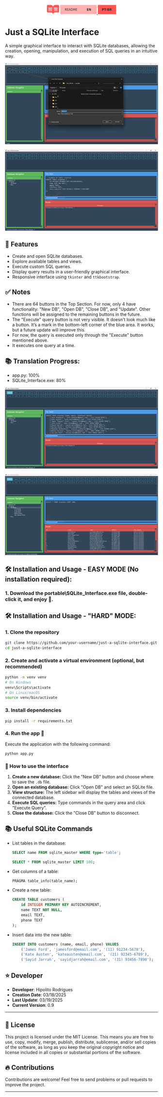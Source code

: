 <div align="center">
   <img height="30" width="40" src="https://github.com/hipolitorodrigues/assets-for-github/blob/985021e61af3982fd9f28be446b106b958f24696/images/01/img-readme-ico.svg">
   <a href="./README.md">
      <img height="30" width="120" src="https://github.com/hipolitorodrigues/assets-for-github/blob/985021e61af3982fd9f28be446b106b958f24696/images/01/img-readme-en.svg">
   </a>
   <a href="./README.pt-BR.md">
      <img height="30" width="60" src="https://github.com/hipolitorodrigues/assets-for-github/blob/985021e61af3982fd9f28be446b106b958f24696/images/01/img-readme-pt-br.svg">
   </a>
</div>

# Just a SQLite Interface

A simple graphical interface to interact with SQLite databases, allowing the creation, opening, manipulation, and execution of SQL queries in an intuitive way.

![alt text](https://github.com/hipolitorodrigues/assets-for-github/blob/c635ca704784fb96353b99b3980c08050958a33e/images/01/img-sqlite_interface1.png)

![alt text](https://github.com/hipolitorodrigues/assets-for-github/blob/c635ca704784fb96353b99b3980c08050958a33e/images/01/img-sqlite_interface2.png)

## 📌 Features
- Create and open SQLite databases.
- Explore available tables and views.
- Execute custom SQL queries.
- Display query results in a user-friendly graphical interface.
- Responsive interface using `tkinter` and `ttkbootstrap`.

## ✅ Notes
- There are 64 buttons in the Top Section. For now, only 4 have functionality: "New DB", "Open DB", "Close DB", and "Update". Other functions will be assigned to the remaining buttons in the future.
- The "Execute" query button is not very visible. It doesn't look much like a button. It’s a mark in the bottom-left corner of the blue area. It works, but a future update will improve this.
- For now, the query is executed only through the "Execute" button mentioned above.
- It executes one query at a time.

## 📚 Translation Progress:
- app.py: 100%
- SQLite_Interface.exe: 80%

![alt text](https://github.com/hipolitorodrigues/assets-for-github/blob/c635ca704784fb96353b99b3980c08050958a33e/images/01/img-sqlite_interface3.png)

![alt text](https://github.com/hipolitorodrigues/assets-for-github/blob/c635ca704784fb96353b99b3980c08050958a33e/images/01/img-sqlite_interface4.png)

## 🛠️ Installation and Usage - EASY MODE (No installation required):

### 1. Download the portable\SQLite_Interface.exe file, double-click it, and enjoy 🚀.

## 🛠️ Installation and Usage - "HARD" MODE:

### 1. Clone the repository
```sh
git clone https://github.com/your-username/just-a-sqlite-interface.git
cd just-a-sqlite-interface
```

### 2. Create and activate a virtual environment (optional, but recommended)
```sh
python -m venv venv
# On Windows
venv\Scripts\activate
# On Linux/macOS
source venv/bin/activate
```

### 3. Install dependencies
```sh
pip install -r requirements.txt
```

### 4. Run the app 🚀

Execute the application with the following command:
```sh
python app.py
```

### 📌 How to use the interface
1. **Create a new database:** Click the "New DB" button and choose where to save the `.db` file.
2. **Open an existing database:** Click "Open DB" and select an SQLite file.
3. **View structure:** The left sidebar will display the tables and views of the connected database.
4. **Execute SQL queries:** Type commands in the query area and click "Execute Query".
5. **Close the database:** Click the "Close DB" button to disconnect.

## 📚 Useful SQLite Commands

- List tables in the database:
  ```sql
  SELECT name FROM sqlite_master WHERE type='table';
  ```
  ```sql
  SELECT * FROM sqlite_master LIMIT 100;
  ```
- Get columns of a table:
  ```sql
  PRAGMA table_info(table_name);
  ```
- Create a new table:
  ```sql
  CREATE TABLE customers (
      id INTEGER PRIMARY KEY AUTOINCREMENT,
      name TEXT NOT NULL,
      email TEXT,
      phone TEXT
  );
  ```
- Insert data into the new table:
  ```sql
  INSERT INTO customers (name, email, phone) VALUES
      ('James Ford', 'jamesford@email.com', '(11) 91234-5678'),
      ('Kate Austen', 'kateausten@email.com', '(21) 92345-6789'),
      ('Sayid Jarrah', 'sayidjarrah@email.com', '(31) 93456-7890');
  ```

## ⭐ Developer

- **Developer**: Hipolito Rodrigues
- **Creation Date**: 03/18/2025
- **Last Update**: 03/19/2025
- **Current Version**: 0.9

---

## 📜 License

This project is licensed under the MIT License. This means you are free to use, copy, modify, merge, publish, distribute, sublicense, and/or sell copies of the software, as long as you keep the original copyright notice and license included in all copies or substantial portions of the software.

## 🔥 Contributions

Contributions are welcome! Feel free to send problems or pull requests to improve the project.

---
